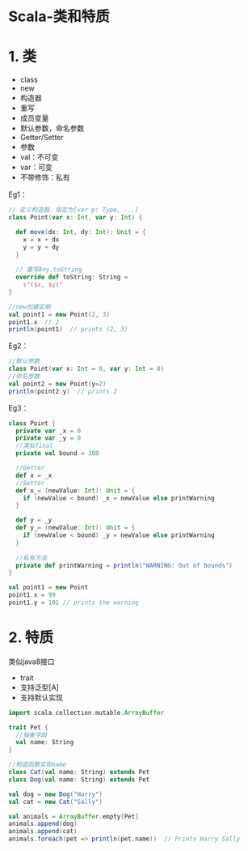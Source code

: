 # Scala-类和特质

# 1. 类

* class
* new
* 构造器
* 重写
* 成员变量
* 默认参数，命名参数
* Getter/Setter
* 参数
 * val：不可变
 * var：可变
 * 不带修饰：私有
 
Eg1：
```scala
// 定义构造器，指定为[var p: Type, ...]
class Point(var x: Int, var y: Int) {

  def move(dx: Int, dy: Int): Unit = {
    x = x + dx
    y = y + dy
  }
  
  // 重写Any.toString
  override def toString: String =
    s"($x, $y)"
}

//new创建实例
val point1 = new Point(2, 3)
point1.x  // 2
println(point1)  // prints (2, 3)
```

Eg2：
```scala
//默认参数
class Point(var x: Int = 0, var y: Int = 0)
//命名参数
val point2 = new Point(y=2)
println(point2.y)  // prints 2
```

Eg3：
```scala
class Point {
  private var _x = 0
  private var _y = 0
  //类似final
  private val bound = 100

  //Getter
  def x = _x
  //Setter
  def x_= (newValue: Int): Unit = {
    if (newValue < bound) _x = newValue else printWarning
  }

  def y = _y
  def y_= (newValue: Int): Unit = {
    if (newValue < bound) _y = newValue else printWarning
  }
 
  //私有方法
  private def printWarning = println("WARNING: Out of bounds")
}

val point1 = new Point
point1.x = 99
point1.y = 101 // prints the warning
```

# 2. 特质

类似java8接口
* trait
* 支持泛型[A]
* 支持默认实现

```scala
import scala.collection.mutable.ArrayBuffer

trait Pet {
  //抽象字段
  val name: String
}

//构造函数实现name
class Cat(val name: String) extends Pet
class Dog(val name: String) extends Pet

val dog = new Dog("Harry")
val cat = new Cat("Sally")

val animals = ArrayBuffer.empty[Pet]
animals.append(dog)
animals.append(cat)
animals.foreach(pet => println(pet.name))  // Prints Harry Sally
```

